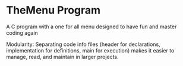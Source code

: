 # TheMenu Program
A C program with a one for all menu designed to have fun and master coding again 

Modularity: Separating code info files (header for declarations, implementation for definitions, main for execution) makes it easier to manage, read, and maintain in larger projects.
